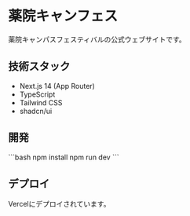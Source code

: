 # 薬院キャンフェス

薬院キャンパスフェスティバルの公式ウェブサイトです。

## 技術スタック

- Next.js 14 (App Router)
- TypeScript
- Tailwind CSS
- shadcn/ui

## 開発

\`\`\`bash
npm install
npm run dev
\`\`\`

## デプロイ

Vercelにデプロイされています。
